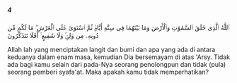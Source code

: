 ##### 4

<span class="ayah">ٱللَّهُ ٱلَّذِى خَلَقَ ٱلسَّمَٰوَٰتِ وَٱلْأَرْضَ وَمَا بَيْنَهُمَا فِى سِتَّةِ أَيَّامٍۢ ثُمَّ ٱسْتَوَىٰ عَلَى ٱلْعَرْشِ ۖ مَا لَكُم مِّن دُونِهِۦ مِن وَلِىٍّۢ وَلَا شَفِيعٍ ۚ أَفَلَا تَتَذَكَّرُونَ</span>

<span class="ayah_translation">Allah lah yang menciptakan langit dan bumi dan apa yang ada di antara keduanya dalam enam masa, kemudian Dia bersemayam di atas 'Arsy. Tidak ada bagi kamu selain dari pada-Nya seorang penolongpun dan tidak (pula) seorang pemberi syafa'at. Maka apakah kamu tidak memperhatikan?</span>
